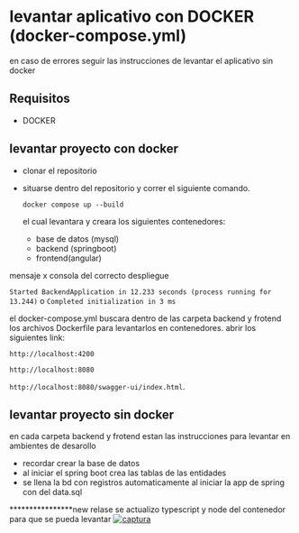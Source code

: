 
  
# levantar aplicativo con DOCKER (docker-compose.yml)

en caso de errores seguir las instrucciones de levantar el aplicativo sin docker 

  ## Requisitos
- DOCKER

## levantar proyecto con docker

- clonar el repositorio
- situarse dentro del repositorio y correr el siguiente comando.

      docker compose up --build



  el cual levantara y creara los siguientes contenedores:
  - base de datos (mysql)
  - backend (springboot)
  - frontend(angular)

 mensaje x consola  del correcto despliegue 

`Started BackendApplication in 12.233 seconds (process running for 13.244)`
o
`Completed initialization in 3 ms`


    
el   docker-compose.yml buscara dentro de las carpeta backend y frotend los archivos Dockerfile para levantarlos en contenedores.
abrir los siguientes link:

    http://localhost:4200

 `http://localhost:8080`
 
`http://localhost:8080/swagger-ui/index.html`.




  ## levantar proyecto sin docker
  en cada carpeta backend y frotend estan las instrucciones para levantar en ambientes de desarollo 

  - recordar crear la base de datos
  - al iniciar el spring boot crea las tablas de las entidades
  - se llena la bd con registros automaticamente al iniciar la app de spring con del data.sql 



****************new relase
se actualizo typescript y node del contenedor para que se pueda levantar
[![captura](https://raw.githubusercontent.com/kevinm9/crudangulartn/  "captura")](https://raw.githubusercontent.com/kevinm9/crudangulartn/dockerangular/foto1.png  "captura")


  

